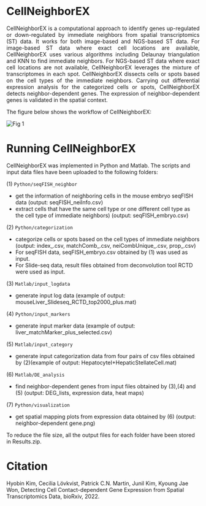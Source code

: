 # CellNeighborEX
<p align="justify">CellNeighborEX is a computational approach to identify genes up-regulated or down-regulated by immediate neighbors from spatial transcriptomics (ST) data. It works for both image-based and NGS-based ST data. For image-based ST data where exact cell locations are available, CellNeighborEX uses various algorithms including Delaunay triangulation and KNN to find immediate neighbors. For NGS-based ST data where exact cell locations are not available, CellNeighborEX leverages the mixture of transcriptomes in each spot. CellNeighborEX dissects cells or spots based on the cell types of the immediate neighbors. Carrying out differential expression analysis for the categorized cells or spots, CellNeighborEX detects neighbor-dependent genes. The expression of neighbor-dependent genes is validated in the spatial context.</p> 

The figure below shows the workflow of CellNeighborEX:

![Fig 1](https://user-images.githubusercontent.com/99720939/229945240-2c9a2ef9-2566-496f-9981-0823cd95b813.png)

# Running CellNeighborEX
CellNeighborEX was implemented in Python and Matlab. The scripts and input data files have been uploaded to the following folders:

(1) <code>Python/seqFISH_neighbor</code> 

- get the information of neighboring cells in the mouse embryo seqFISH data (output: seqFISH_neiInfo.csv)
- extract cells that have the same cell type or one different cell type as the cell type of immediate neighbors)  (output: seqFISH_embryo.csv)

(2) <code>Python/categorization</code>

- categorize cells or spots based on the cell types of immediate neighbors (output: index_.csv, matchComb_.csv, neiCombUnique_.csv, prop_.csv)
- For seqFISH data, seqFISH_embryo.csv obtained by (1) was used as input.
- For Slide-seq data, result files obtained from deconvolution tool RCTD were used as input.

(3) <code>Matlab/input_logdata</code>

- generate input log data (example of output: mouseLiver_Slideseq_RCTD_top2000_plus.mat)

(4) <code>Python/input_markers</code>

- generate input marker data (example of output: liver_matchMarker_plus_selected.csv)

(5) <code>Matlab/input_category</code>

- generate input categorization data from four pairs of csv files obtained by (2)(example of output: HepatocyteI+HepaticStellateCell.mat)

(6) <code>Matlab/DE_analysis</code>

- find neighbor-dependent genes from input files obtained by (3),(4) and (5) (output: DEG_lists, expression data, heat maps)

(7) <code>Python/visualization</code>

- get spatial mapping plots from expression data obtained by (6) (output: neighbor-dependent gene.png)

To reduce the file size, all the output files for each folder have been stored in Results.zip.

# Citation
Hyobin Kim, Cecilia Lövkvist, Patrick C.N. Martin, Junil Kim, Kyoung Jae Won, Detecting Cell Contact-dependent Gene Expression from Spatial Transcriptomics Data, bioRxiv, 2022.
